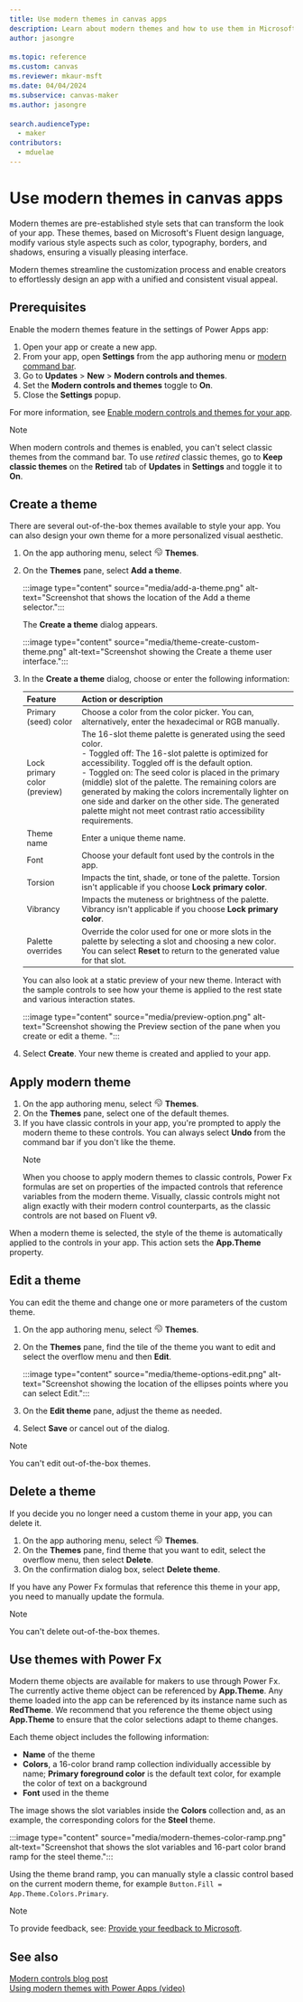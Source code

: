 ```yaml
---
title: Use modern themes in canvas apps
description: Learn about modern themes and how to use them in Microsoft Power Apps.
author: jasongre

ms.topic: reference
ms.custom: canvas
ms.reviewer: mkaur-msft
ms.date: 04/04/2024
ms.subservice: canvas-maker
ms.author: jasongre

search.audienceType:
  - maker
contributors:
  - mduelae
---
```


# Use modern themes in canvas apps

Modern themes are pre-established style sets that can transform the look of your app. These themes, based on Microsoft's Fluent design language, modify various style aspects such as color, typography, borders, and shadows, ensuring a visually pleasing interface.

Modern themes streamline the customization process and enable creators to effortlessly design an app with a unified and consistent visual appeal.

## Prerequisites

Enable the modern themes feature in the settings of Power Apps app:

1. Open your app or create a new app.
1. From your app, open **Settings** from the app authoring menu or [modern command bar](../../power-apps-studio.md#1--power-apps-studio-modern-command-bar).
1. Go to **Updates** > **New** > **Modern controls and themes**.
1. Set the **Modern controls and themes** toggle to **On**.
1. Close the **Settings** popup.

For more information, see [Enable modern controls and themes for your app](overview-modern-controls.md#enable-modern-controls-and-themes-for-your-app).

> [!NOTE]
> When modern controls and themes is enabled, you can't select classic themes from the command bar. To use *retired* classic themes, go to **Keep classic themes** on the **Retired** tab of **Updates**  in **Settings** and toggle it to **On**.

## Create a theme

There are several out-of-the-box themes available to style your app. You can also design your own theme for a more personalized visual aesthetic.

1. On the app authoring menu, select ![Themes icon](media/theme-icon.png) **Themes**.
1. On the **Themes** pane, select **Add a theme**.

   :::image type="content" source="media/add-a-theme.png" alt-text="Screenshot that shows the location of the Add a theme selector.":::

   The **Create a theme** dialog appears.

    :::image type="content" source="media/theme-create-custom-theme.png" alt-text="Screenshot showing the Create a theme user interface.":::

1. In the **Create a theme** dialog, choose or enter the following information:

   | Feature | Action or description |
   |---------|-------------|
   | Primary (seed) color | Choose a color from the color picker. You can, alternatively, enter the hexadecimal or RGB manually. |
   | Lock primary color (preview) | The 16-slot theme palette is generated using the seed color. <br>- Toggled off: The 16-slot palette is optimized for accessibility. Toggled off is the default option. <br>- Toggled on: The seed color is placed in the primary (middle) slot of the palette. The remaining colors are generated by making the colors incrementally lighter on one side and darker on the other side. The generated palette might not meet contrast ratio accessibility requirements. |
   | Theme name | Enter a unique theme name. |
   | Font | Choose your default font used by the controls in the app. |
   | Torsion | Impacts the tint, shade, or tone of the palette. Torsion isn't applicable if you choose **Lock primary color**. |
   | Vibrancy | Impacts the muteness or brightness of the palette. Vibrancy isn't applicable if you choose **Lock primary color**. |
   | Palette overrides | Override the color used for one or more slots in the palette by selecting a slot and choosing a new color. You can select **Reset** to return to the generated value for that slot.  |
   
   You can also look at a static preview of your new theme. Interact with the sample controls to see how your theme is applied to the rest state and various interaction states.
  
   :::image type="content" source="media/preview-option.png" alt-text="Screenshot showing the Preview section of the pane when you create or edit a theme. "::: 

1. Select **Create**. Your new theme is created and applied to your app.

## Apply modern theme

1. On the app authoring menu, select ![Themes icon](media/theme-icon.png) **Themes**.
2. On the **Themes** pane, select one of the default themes.
3. If you have classic controls in your app, you're prompted to apply the modern theme to these controls. You can always select **Undo** from the command bar if you don't like the theme.
   > [!NOTE]
   > When you choose to apply modern themes to classic controls, Power Fx formulas are set on properties of the impacted controls that reference variables from the modern theme. Visually, classic controls might not align exactly with their modern control counterparts, as the classic controls are not based on Fluent v9.

When a modern theme is selected, the style of the theme is automatically applied to the controls in your app. This action sets the **App.Theme** property.

## Edit a theme

You can edit the theme and change one or more parameters of the custom theme.

1. On the app authoring menu, select ![Themes icon](media/theme-icon.png) **Themes**.

1. On the **Themes** pane, find the tile of the theme you want to edit and select the overflow menu and then **Edit**.

   :::image type="content" source="media/theme-options-edit.png" alt-text="Screenshot showing the location of the ellipses points where you can select Edit.":::

1. On the **Edit theme** pane, adjust the theme as needed.
1. Select **Save** or cancel out of the dialog.

> [!NOTE]
> You can't edit out-of-the-box themes.

## Delete a theme

If you decide you no longer need a custom theme in your app, you can delete it.

1. On the app authoring menu, select ![Themes icon](media/theme-icon.png) **Themes**.
1. On the **Themes** pane, find theme that you want to edit, select the overflow menu, then select **Delete**.
1. On the confirmation dialog box, select **Delete theme**.

If you have any Power Fx formulas that reference this theme in your app, you need to manually update the formula.

> [!NOTE]
> You can't delete out-of-the-box themes.

## Use themes with Power Fx

Modern theme objects are available for makers to use through Power Fx. The currently active theme object can be referenced by **App.Theme**. Any theme loaded into the app can be referenced by its instance name such as **RedTheme**. We recommend that you reference the theme object using **App.Theme** to ensure that the color selections adapt to theme changes.  

Each theme object includes the following information:

- **Name** of the theme
- **Colors**, a 16-color brand ramp collection individually accessible by name; **Primary foreground color** is the default text color, for example the color of text on a background
- **Font** used in the theme

The image shows the slot variables inside the **Colors** collection and, as an example, the corresponding colors for the **Steel** theme.  

:::image type="content" source="media/modern-themes-color-ramp.png" alt-text="Screenshot that shows the slot variables and 16-part color brand ramp for the steel theme.":::

Using the theme brand ramp, you can manually style a classic control based on the current modern theme, for example `Button.Fill = App.Theme.Colors.Primary`.

> [!NOTE]
> To provide feedback, see: [Provide your feedback to Microsoft](overview-modern-controls.md#provide-feedback-to-microsoft).
> 

## See also

[Modern controls blog post](https://go.microsoft.com/fwlink/?linkid=2229189)  
[Using modern themes with Power Apps (video)](https://youtu.be/xuyR2BikwyQ?feature=shared)
